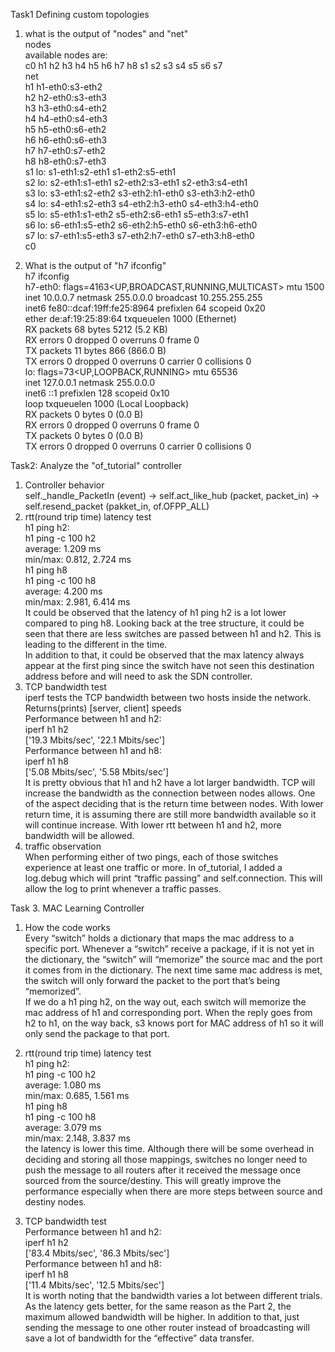 Task1 Defining custom topologies

1. what is the output of "nodes" and "net"  
nodes  
available nodes are:  
c0 h1 h2 h3 h4 h5 h6 h7 h8 s1 s2 s3 s4 s5 s6 s7  
net  
h1 h1-eth0:s3-eth2  
h2 h2-eth0:s3-eth3  
h3 h3-eth0:s4-eth2  
h4 h4-eth0:s4-eth3  
h5 h5-eth0:s6-eth2  
h6 h6-eth0:s6-eth3  
h7 h7-eth0:s7-eth2  
h8 h8-eth0:s7-eth3  
s1 lo:  s1-eth1:s2-eth1 s1-eth2:s5-eth1  
s2 lo:  s2-eth1:s1-eth1 s2-eth2:s3-eth1 s2-eth3:s4-eth1  
s3 lo:  s3-eth1:s2-eth2 s3-eth2:h1-eth0 s3-eth3:h2-eth0  
s4 lo:  s4-eth1:s2-eth3 s4-eth2:h3-eth0 s4-eth3:h4-eth0  
s5 lo:  s5-eth1:s1-eth2 s5-eth2:s6-eth1 s5-eth3:s7-eth1  
s6 lo:  s6-eth1:s5-eth2 s6-eth2:h5-eth0 s6-eth3:h6-eth0  
s7 lo:  s7-eth1:s5-eth3 s7-eth2:h7-eth0 s7-eth3:h8-eth0  
c0  
  
2. What is the output of "h7 ifconfig"    
h7 ifconfig  
h7-eth0: flags=4163<UP,BROADCAST,RUNNING,MULTICAST>  mtu 1500  
        inet 10.0.0.7  netmask 255.0.0.0  broadcast 10.255.255.255  
        inet6 fe80::dcaf:19ff:fe25:8964  prefixlen 64  scopeid 0x20<link>  
        ether de:af:19:25:89:64  txqueuelen 1000  (Ethernet)  
        RX packets 68  bytes 5212 (5.2 KB)  
        RX errors 0  dropped 0  overruns 0  frame 0  
        TX packets 11  bytes 866 (866.0 B)  
        TX errors 0  dropped 0 overruns 0  carrier 0  collisions 0    
lo: flags=73<UP,LOOPBACK,RUNNING>  mtu 65536  
        inet 127.0.0.1  netmask 255.0.0.0  
        inet6 ::1  prefixlen 128  scopeid 0x10<host>  
        loop  txqueuelen 1000  (Local Loopback)  
        RX packets 0  bytes 0 (0.0 B)  
        RX errors 0  dropped 0  overruns 0  frame 0  
        TX packets 0  bytes 0 (0.0 B)  
        TX errors 0  dropped 0 overruns 0  carrier 0  collisions 0  
  
Task2: Analyze the "of_tutorial" controller  
1. Controller behavior  
self._handle_PacketIn (event) → self.act_like_hub (packet, packet_in) → self.resend_packet (pakket_in, of.OFPP_ALL)  
2. rtt(round trip time) latency test  
h1 ping h2:  
h1 ping -c 100 h2  
average: 1.209 ms  
min/max: 0.812, 2.724 ms  
h1 ping h8  
h1 ping -c 100 h8  
average: 4.200 ms  
min/max: 2.981, 6.414 ms  
It could be observed that the latency of h1 ping h2 is a lot lower compared to ping h8. Looking back at the tree structure, it could be seen that there are less switches are passed between h1 and h2. This is leading to the different in the time.  
In addition to that, it could be observed that the max latency always appear at the first ping since the switch have not seen this destination address before and will need to ask the SDN controller.  
3. TCP bandwidth test  
iperf tests the TCP bandwidth between two hosts inside the network. Returns(prints) [server, client] speeds  
Performance between h1 and h2:  
iperf h1 h2  
['19.3 Mbits/sec', '22.1 Mbits/sec']  
Performance between h1 and h8:  
iperf h1 h8  
['5.08 Mbits/sec', '5.58 Mbits/sec']  
It is pretty obvious that h1 and h2 have a lot larger bandwidth. TCP will increase the bandwidth as the connection between nodes allows. One of the aspect deciding that is the return time between nodes. With lower return time, it is assuming there are still more bandwidth available so it will continue increase. With lower rtt between h1 and h2, more bandwidth will be allowed.  
4. traffic observation  
When performing either of two pings, each of those switches experience at least one traffic or more. In of_tutorial, I added a log.debug which will print “traffic passing” and self.connection. This will allow the log to print whenever a traffic passes.  

Task 3. MAC Learning Controller  
1. How the code works  
Every “switch” holds a dictionary that maps the mac address to a specific port. Whenever a “switch” receive a package, if it is not yet in the dictionary, the “switch” will “memorize” the source mac and the port it comes from in the dictionary. The next time same mac address is met, the switch will only forward the packet to the port that’s being “memorized”.  
If we do a h1 ping h2, on the way out, each switch will memorize the mac address of h1 and corresponding port. When the reply goes from h2 to h1, on the way back, s3 knows port for MAC address of h1 so it will only send the package to that port.  

2. rtt(round trip time) latency test  
h1 ping h2:  
h1 ping -c 100 h2  
average: 1.080 ms  
min/max: 0.685, 1.561 ms  
h1 ping h8  
h1 ping -c 100 h8  
average: 3.079 ms  
min/max: 2.148, 3.837 ms  
the latency is lower this time. Although there will be some overhead in deciding and storing all those mappings, switches no longer need to push the message to all routers after it received the message once sourced from the source/destiny. This will greatly improve the performance especially when there are more steps between source and destiny nodes.  
3. TCP bandwidth test  
Performance between h1 and h2:  
iperf h1 h2  
['83.4 Mbits/sec', '86.3 Mbits/sec']  
Performance between h1 and h8:  
iperf h1 h8  
['11.4 Mbits/sec', '12.5 Mbits/sec']  
It is worth noting that the bandwidth varies a lot between different trials.  
As the latency gets better, for the same reason as the Part 2, the maximum allowed bandwidth will be higher. In addition to that, just sending the message to one other router instead of broadcasting will save a lot of bandwidth for the “effective” data transfer.  
